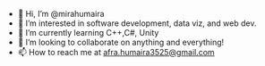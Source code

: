 - 👋 Hi, I’m @mirahumaira
- 👀 I’m interested in software development, data viz, and web dev.
- 🌱 I’m currently learning C++,C#, Unity
- 💞️ I’m looking to collaborate on anything and everything!
- 📫 How to reach me at afra.humaira3525@gmail.com

<!---
mirahumaira/mirahumaira is a ✨ special ✨ repository because its `README.md` (this file) appears on your GitHub profile.
You can click the Preview link to take a look at your changes.
--->
